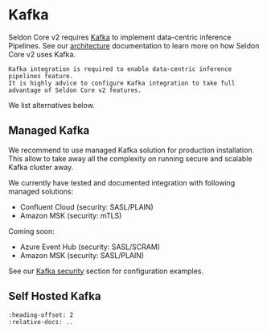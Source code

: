 # Kafka

Seldon Core v2 requires [Kafka](https://kafka.apache.org/) to implement data-centric inference Pipelines.
See our [architecture](../../architecture/index.md) documentation to learn more on how Seldon Core v2 uses Kafka.


```{note}
Kafka integration is required to enable data-centric inference pipelines feature.
It is highly advice to configure Kafka integration to take full advantage of Seldon Core v2 features.
```

We list alternatives below.

## Managed Kafka

We recommend to use managed Kafka solution for production installation.
This allow to take away all the complexity on running secure and scalable Kafka cluster away.

We currently have tested and documented integration with following managed solutions:
- Confluent Cloud (security: SASL/PLAIN)
- Amazon MSK (security: mTLS)

Coming soon:
- Azure Event Hub (security: SASL/SCRAM)
- Amazon MSK (security: SASL/PLAIN)

See our [Kafka security](../../getting-started/kubernetes-installation/security/index.html#kafka) section for configuration examples.

## Self Hosted Kafka

```{include} ../../../../../kafka/strimzi/README.md
:heading-offset: 2
:relative-docs: ..
```
